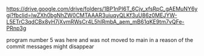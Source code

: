 https://drive.google.com/drive/folders/1BP1nPI6T_6Cjv_xfsRpC_gAEMuNY6ygi?fbclid=IwZXh0bgNhZW0CMTAAAR3uiuqyQLKf3uU86z0MEJYW-L5ETrC3qdCBx8yH7jXvmRWsCr4L5hIRmbA_aem_mB61qKE9tm7vQFe-PRnp3g

program number 5 was here and was not moved to main in a reason of the commit messages might disappear
